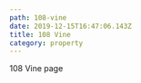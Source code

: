 ```yaml
---
path: 108-vine
date: 2019-12-15T16:47:06.143Z
title: 108 Vine
category: property
---
```

108 Vine page

